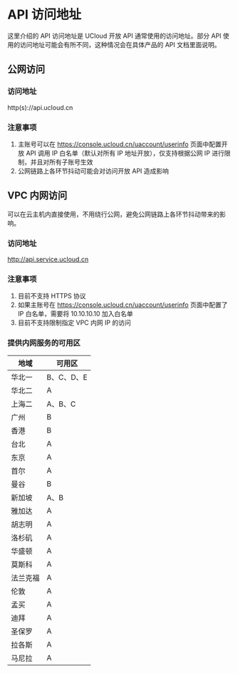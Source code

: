 # API 访问地址

这里介绍的 API 访问地址是 UCloud 开放 API 通常使用的访问地址。部分 API 使用的访问地址可能会有所不同，这种情况会在具体产品的 API 文档里面说明。

## 公网访问

### 访问地址

http(s)://api.ucloud.cn

### 注意事项

1. 主账号可以在 https://console.ucloud.cn/uaccount/userinfo 页面中配置开放 API 调用 IP 白名单（默认对所有 IP 地址开放），仅支持根据公网 IP 进行限制，并且对所有子账号生效
2. 公网链路上各环节抖动可能会对访问开放 API 造成影响

## VPC 内网访问

可以在云主机内直接使用，不用绕行公网，避免公网链路上各环节抖动带来的影响。

### 访问地址

http://api.service.ucloud.cn

### 注意事项

1. 目前不支持 HTTPS 协议
2. 如果主账号在 https://console.ucloud.cn/uaccount/userinfo 页面中配置了 IP 白名单，需要将 10.10.10.10 加入白名单
3. 目前不支持限制指定 VPC 内网 IP 的访问

### 提供内网服务的可用区

|  地域   | 可用区  |
|  ----  | ----  |
| 华北一  | B、C、D、E |
| 华北二 | A |
| 上海二  | A、B、C |
| 广州  | B |
| 香港  | B |
| 台北  | A |
| 东京  | A |
| 首尔  | A |
| 曼谷  | B |
| 新加坡 | A、B |
| 雅加达 | A |
| 胡志明 | A |
| 洛杉矶 | A |
| 华盛顿 | A |
| 莫斯科 | A |
| 法兰克福 | A |
| 伦敦 | A |
| 孟买 | A |
| 迪拜 | A |
| 圣保罗 | A |
| 拉各斯 | A |
| 马尼拉 | A |
